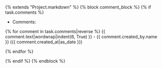 {% extends "Project.markdown" %}
{% block comment_block %}
{% if task.comments %}
  * Comments:

  {% for comment in task.comments|reverse %}
{{ comment.text|wordwrap|indent(6, True) }} - {{ comment.created_by.name }} ({{ comment.created_at|as_date }})

  {% endfor %}

{% endif %}
{% endblock %}
